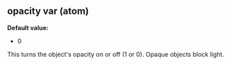 ## opacity var (atom)
**Default value:**
*   0


This turns the object\'s opacity on or off (1 or 0). Opaque
objects block light.